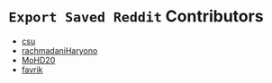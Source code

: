 # `Export Saved Reddit` Contributors
* [csu](https://github.com/csu)
* [rachmadaniHaryono](https://github.com/rachmadaniHaryono)
* [MoHD20](https://github.com/MoHD20)
* [favrik](https://github.com/favrik)